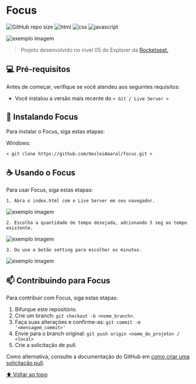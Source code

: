 # Focus

![GitHub repo size](https://img.shields.io/github/repo-size/uesleiamaral/focus)
![html](https://img.shields.io/badge/-HTML-red)
![css](https://img.shields.io/badge/-CSS-blueviolet)
![javascript](https://img.shields.io/badge/-JAVASCRIPT-yellow)

<img src="#" alt="exemplo imagem">

> Projeto desenvolvido no nivel 05 do Explorer da <a href="https://www.rocketseat.com.br">Rocketseat.</a>

## 💻 Pré-requisitos

Antes de começar, verifique se você atendeu aos seguintes requisitos:
<!---Estes são apenas requisitos de exemplo. Adicionar, duplicar ou remover conforme necessário--->
* Você instalou a versão mais recente do `< Git / Live Server >`

## 🚀 Instalando Focus

Para instalar o Focus, siga estas etapas:

Windows:
```
< git clone https://github.com/UesleiAmaral/focus.git >
```

## ☕ Usando o Focus

Para usar Focus, siga estas etapas:

```
1. Abra o index.html com o Live Server em seu navegador.
```

<img src="#" alt="exemplo imagem">

```
2. Escolha a quantidade de tempo desejada, adcionando 5 seg ao tempo existente.
```

<img src="#" alt="exemplo imagem">

```
3. Ou use o botão setting para escolher os minutos.
```

<img src="#" alt="exemplo imagem">

## 📫 Contribuindo para Focus

Para contribuir com Focus, siga estas etapas:

1. Bifurque este repositório.
2. Crie um branch: `git checkout -b <nome_branch>`.
3. Faça suas alterações e confirme-as: `git commit -m '<mensagem_commit>'`
4. Envie para o branch original: `git push origin <nome_do_projeto> / <local>`
5. Crie a solicitação de pull.

Como alternativa, consulte a documentação do GitHub em [como criar uma solicitação pull](https://help.github.com/en/github/collaborating-with-issues-and-pull-requests/creating-a-pull-request).

[⬆ Voltar ao topo](#Focus)<br>
